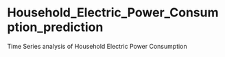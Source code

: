 # Household_Electric_Power_Consumption_prediction
Time Series analysis of Household Electric Power Consumption
